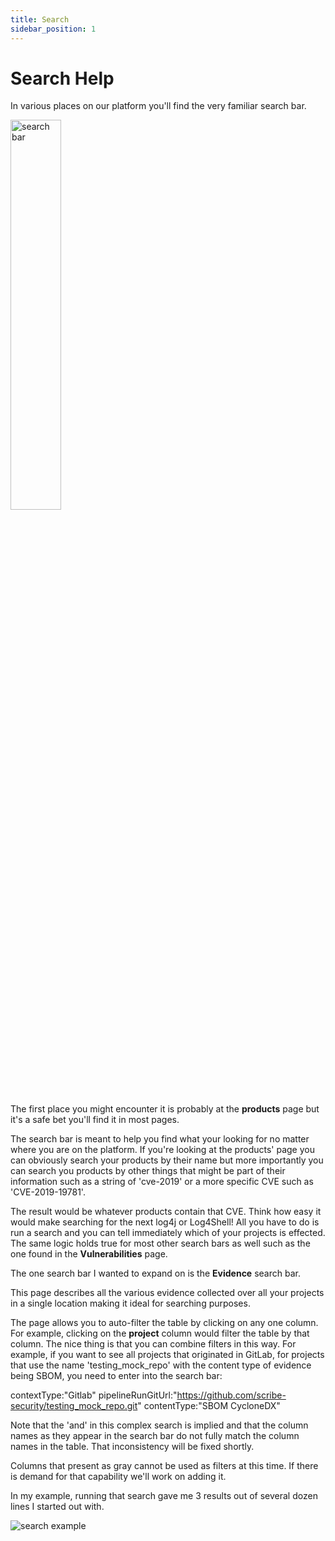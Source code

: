 ```yaml
---
title: Search
sidebar_position: 1
---
```


# Search Help

In various places on our platform you'll find the very familiar search bar.

<img src='../../img/help/search-bar.png' alt='search bar' width='40%'/>

The first place you might encounter it is probably at the <b>products</b> page but it's a safe bet you'll find it in most pages.

The search bar is meant to help you find what your looking for no matter where you are on the platform. If you're looking at the products' page you can obviously search your products by their name but more importantly you can search you products by other things that might be part of their information such as a string of 'cve-2019' or a more specific CVE such as 'CVE-2019-19781'.

The result would be whatever products contain that CVE. Think how easy it would make searching for the next log4j or Log4Shell!
All you have to do is run a search and you can tell immediately which of your projects is effected. The same logic holds true for most other search bars as well such as the one found in the <b>Vulnerabilities</b> page.

The one search bar I wanted to expand on is the <b>Evidence</b> search bar.

This page describes all the various evidence collected over all your projects in a single location making it ideal for searching purposes.

The page allows you to auto-filter the table by clicking on any one column. For example, clicking on the <b>project</b> column would filter the table by that column. The nice thing is that you can combine filters in this way. For example, if you want to see all projects that originated in GitLab, for projects that use the name 'testing_mock_repo' with the content type of evidence being SBOM, you need to enter into the search bar:  

contextType:"Gitlab" pipelineRunGitUrl:"https://github.com/scribe-security/testing_mock_repo.git" contentType:"SBOM CycloneDX"

Note that the 'and' in this complex search is implied and that the column names as they appear in the search bar do not fully match the column names in the table. That inconsistency will be fixed shortly.

Columns that present as gray cannot be used as filters at this time. If there is demand for that capability we'll work on adding it.

In my example, running that search gave me 3 results out of several dozen lines I started out with.

<img src='../../img/help/search-example.png' alt='search example'/>
